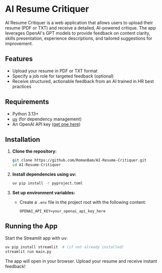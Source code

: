 # AI Resume Critiquer

AI Resume Critiquer is a web application that allows users to upload their resume (PDF or TXT) and receive a detailed, AI-powered critique. The app leverages OpenAI's GPT models to provide feedback on content clarity, skills presentation, experience descriptions, and tailored suggestions for improvement.

## Features
- Upload your resume in PDF or TXT format
- Specify a job role for targeted feedback (optional)
- Receive structured, actionable feedback from an AI trained in HR best practices

## Requirements
- Python 3.13+
- [uv](https://github.com/astral-sh/uv) (for dependency management)
- An OpenAI API key ([get one here](https://platform.openai.com/account/api-keys))

## Installation

1. **Clone the repository:**
   ```bash
   git clone https://github.com/RomanBam/AI-Resume-Critiquer.git
   cd AI-Resume-Critiquer
   ```

2. **Install dependencies using uv:**
   ```bash
   uv pip install -r pyproject.toml
   ```

3. **Set up environment variables:**
   - Create a `.env` file in the project root with the following content:
     ```env
     OPENAI_API_KEY=your_openai_api_key_here
     ```

## Running the App

Start the Streamlit app with uv:

```bash
uv pip install streamlit  # (if not already installed)
streamlit run main.py
```

The app will open in your browser. Upload your resume and receive instant feedback!
